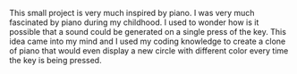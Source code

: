 This small project is very much inspired by piano. I was very much fascinated by piano during my childhood. I used to wonder how is it possible that a sound could be generated on a single press of the key. 
This idea came into my mind and I used my coding knowledge to create a clone of piano that would even display a new circle with different color every time the key is being pressed. 
